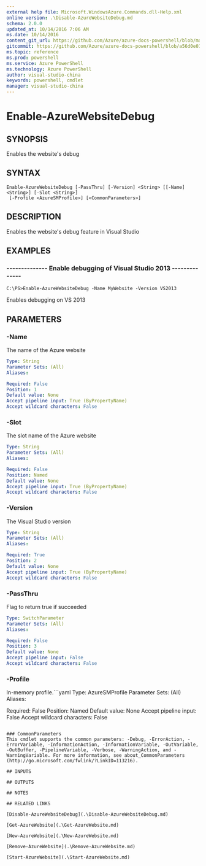 ```yaml
---
external help file: Microsoft.WindowsAzure.Commands.dll-Help.xml
online version: .\Disable-AzureWebsiteDebug.md
schema: 2.0.0
updated_at: 10/14/2016 7:06 AM
ms.date: 10/14/2016
content_git_url: https://github.com/Azure/azure-docs-powershell/blob/master/azureps-cmdlets-docs/ServiceManagement/Azure.Compute/v1.0/CmdletMDs/Enable-AzureWebsiteDebug.md
gitcommit: https://github.com/Azure/azure-docs-powershell/blob/a56d0e01e65c2c33aa2af13dd29addc94ead6e88/azureps-cmdlets-docs/ServiceManagement/Azure.Compute/v1.0/CmdletMDs/Enable-AzureWebsiteDebug.md
ms.topic: reference
ms.prod: powershell
ms.service: Azure PowerShell
ms.technology: Azure PowerShell
author: visual-studio-china
keywords: powershell, cmdlet
manager: visual-studio-china
---
```


# Enable-AzureWebsiteDebug

## SYNOPSIS
Enables the website's debug

## SYNTAX

```
Enable-AzureWebsiteDebug [-PassThru] [-Version] <String> [[-Name] <String>] [-Slot <String>]
 [-Profile <AzureSMProfile>] [<CommonParameters>]
```

## DESCRIPTION
Enables the website's debug feature in Visual Studio

## EXAMPLES

### --------------  Enable debugging of Visual Studio 2013 --------------
```
C:\PS>Enable-AzureWebsiteDebug -Name MyWebsite -Version VS2013
```

Enables debugging on VS 2013

## PARAMETERS

### -Name
The name of the Azure website

```yaml
Type: String
Parameter Sets: (All)
Aliases: 

Required: False
Position: 1
Default value: None
Accept pipeline input: True (ByPropertyName)
Accept wildcard characters: False
```

### -Slot
The slot name of the Azure website

```yaml
Type: String
Parameter Sets: (All)
Aliases: 

Required: False
Position: Named
Default value: None
Accept pipeline input: True (ByPropertyName)
Accept wildcard characters: False
```

### -Version
The Visual Studio version

```yaml
Type: String
Parameter Sets: (All)
Aliases: 

Required: True
Position: 2
Default value: None
Accept pipeline input: True (ByPropertyName)
Accept wildcard characters: False
```

### -PassThru
Flag to return true if succeeded

```yaml
Type: SwitchParameter
Parameter Sets: (All)
Aliases: 

Required: False
Position: 3
Default value: None
Accept pipeline input: False
Accept wildcard characters: False
```

### -Profile
In-memory profile.```yaml
Type: AzureSMProfile
Parameter Sets: (All)
Aliases: 

Required: False
Position: Named
Default value: None
Accept pipeline input: False
Accept wildcard characters: False
```

### CommonParameters
This cmdlet supports the common parameters: -Debug, -ErrorAction, -ErrorVariable, -InformationAction, -InformationVariable, -OutVariable, -OutBuffer, -PipelineVariable, -Verbose, -WarningAction, and -WarningVariable. For more information, see about_CommonParameters (http://go.microsoft.com/fwlink/?LinkID=113216).

## INPUTS

## OUTPUTS

## NOTES

## RELATED LINKS

[Disable-AzureWebsiteDebug](.\Disable-AzureWebsiteDebug.md)

[Get-AzureWebsite](.\Get-AzureWebsite.md)

[New-AzureWebsite](.\New-AzureWebsite.md)

[Remove-AzureWebsite](.\Remove-AzureWebsite.md)

[Start-AzureWebsite](.\Start-AzureWebsite.md)

